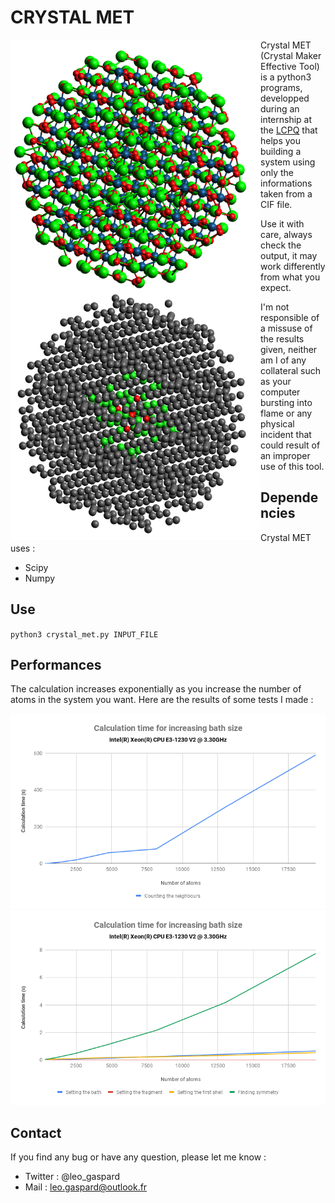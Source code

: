 # CRYSTAL MET

<a href="url"><img src="https://github.com/NehZio/Crystal-MET/blob/master/images/fig4.png" align="left" height="400" width="400" ></a>                        

<a href="url"><img src="https://github.com/NehZio/Crystal-MET/blob/master/images/fig3.png" align="left" height="400" width="400" ></a>


Crystal MET (Crystal Maker Effective Tool) is a python3 programs, developped during an internship at the [LCPQ](www.lcpq.ups-tlse.fr) that helps you building a system using only the informations taken from a CIF file.

Use it with care, always check the output, it may work differently from what you expect.

I'm not responsible of a missuse of the results given, neither am I of any collateral such as your computer bursting into flame or any physical incident that could result of an improper use of this tool.

## Dependencies

Crystal MET uses :

* Scipy
* Numpy

## Use

`python3 crystal_met.py INPUT_FILE`


## Performances 

The calculation increases exponentially as you increase the number of atoms in the system you want.
Here are the results of some tests I made :

![graph1](/images/fig1.png) ![graph2](/images/fig2.png)

 ## Contact
 
 If you find any bug or have any question, please let me know :
 
 * Twitter : @leo_gaspard
 * Mail : leo.gaspard@outlook.fr
